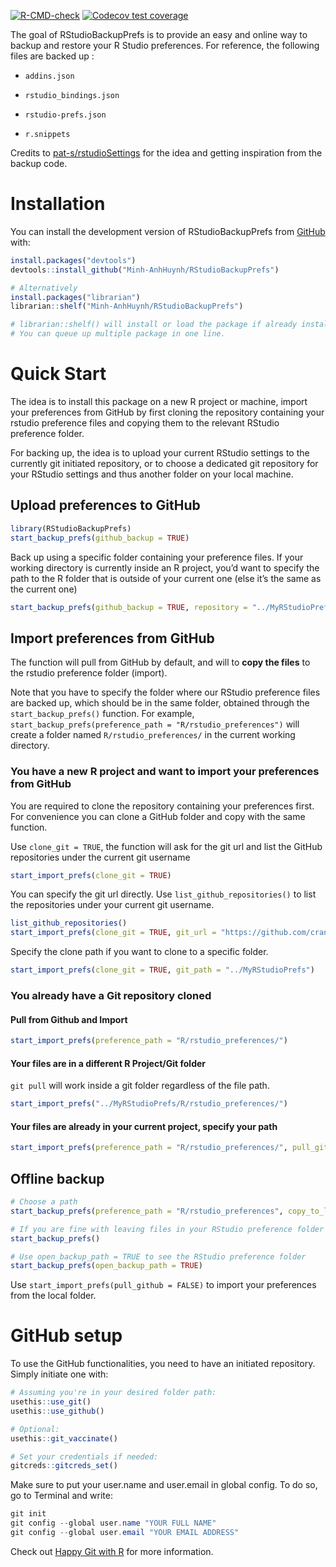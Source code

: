 
<!-- badges: start -->

[![R-CMD-check](https://github.com/Minh-AnhHuynh/RStudioBackupPrefs/actions/workflows/R-CMD-check.yaml/badge.svg)](https://github.com/Minh-AnhHuynh/RStudioBackupPrefs/actions/workflows/R-CMD-check.yaml)
[![Codecov test
coverage](https://codecov.io/gh/Minh-AnhHuynh/RStudioBackupPrefs/branch/main/graph/badge.svg)](https://app.codecov.io/gh/Minh-AnhHuynh/RStudioBackupPrefs?branch=main)

<!-- badges: end -->

The goal of RStudioBackupPrefs is to provide an easy and online way to
backup and restore your R Studio preferences. For reference, the
following files are backed up :

- `addins.json`

- `rstudio_bindings.json`

- `rstudio-prefs.json`

- `r.snippets`

Credits to
[pat-s/rstudioSettings](https://github.com/pat-s/rstudioSettings.git)
for the idea and getting inspiration from the backup code.

# Installation

You can install the development version of RStudioBackupPrefs from
[GitHub](https://github.com/) with:

``` r
install.packages("devtools")
devtools::install_github("Minh-AnhHuynh/RStudioBackupPrefs")

# Alternatively
install.packages("librarian") 
librarian::shelf("Minh-AnhHuynh/RStudioBackupPrefs")

# librarian::shelf() will install or load the package if already installed.
# You can queue up multiple package in one line.
```

# Quick Start

The idea is to install this package on a new R project or machine,
import your preferences from GitHub by first cloning the repository
containing your rstudio preference files and copying them to the
relevant RStudio preference folder.

For backing up, the idea is to upload your current RStudio settings to
the currently git initiated repository, or to choose a dedicated git
repository for your RStudio settings and thus another folder on your
local machine.

## Upload preferences to GitHub

``` r
library(RStudioBackupPrefs)
start_backup_prefs(github_backup = TRUE)
```

Back up using a specific folder containing your preference files. If
your working directory is currently inside an R project, you’d want to
specify the path to the R folder that is outside of your current one
(else it’s the same as the current one)

``` r
start_backup_prefs(github_backup = TRUE, repository = "../MyRStudioPrefs")
```

## Import preferences from GitHub

The function will pull from GitHub by default, and will to **copy the
files** to the rstudio preference folder (import).

Note that you have to specify the folder where our RStudio preference
files are backed up, which should be in the same folder, obtained
through the `start_backup_prefs()` function. For example,
`start_backup_prefs(preference_path = "R/rstudio_preferences")` will
create a folder named `R/rstudio_preferences/` in the current working
directory.

### You have a new R project and want to import your preferences from GitHub

You are required to clone the repository containing your preferences
first. For convenience you can clone a GitHub folder and copy with the
same function.

Use `clone_git = TRUE`, the function will ask for the git url and list
the GitHub repositories under the current git username

``` r
start_import_prefs(clone_git = TRUE)
```

You can specify the git url directly. Use `list_github_repositories()`
to list the repositories under your current git username.

``` r
list_github_repositories()
start_import_prefs(clone_git = TRUE, git_url = "https://github.com/cran/dummies")
```

Specify the clone path if you want to clone to a specific folder.

``` r
start_import_prefs(clone_git = TRUE, git_path = "../MyRStudioPrefs")
```

### You already have a Git repository cloned

#### Pull from Github and Import

``` r
start_import_prefs(preference_path = "R/rstudio_preferences/")
```

#### Your files are in a different R Project/Git folder

`git pull` will work inside a git folder regardless of the file path.

``` r
start_import_prefs("../MyRStudioPrefs/R/rstudio_preferences/")
```

#### Your files are already in your current project, specify your path

``` r
start_import_prefs(preference_path = "R/rstudio_preferences/", pull_github = FALSE)
```

## Offline backup

``` r
# Choose a path
start_backup_prefs(preference_path = "R/rstudio_preferences", copy_to_local = TRUE) 

# If you are fine with leaving files in your RStudio preference folder
start_backup_prefs()

# Use open_backup_path = TRUE to see the RStudio preference folder
start_backup_prefs(open_backup_path = TRUE)
```

Use `start_import_prefs(pull_github = FALSE)` to import your preferences
from the local folder.

# GitHub setup

To use the GitHub functionalities, you need to have an initiated
repository. Simply initiate one with:

``` r
# Assuming you're in your desired folder path:
usethis::use_git()
usethis::use_github()

# Optional:
usethis::git_vaccinate()

# Set your credentials if needed:
gitcreds::gitcreds_set()
```

Make sure to put your user.name and user.email in global config. To do
so, go to Terminal and write:

``` powershell
git init
git config --global user.name "YOUR FULL NAME"
git config --global user.email "YOUR EMAIL ADDRESS"
```

Check out [Happy Git with R](https://happygitwithr.com/) for more
information.
